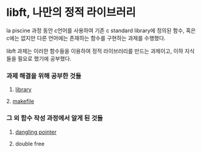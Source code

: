 # libft, 나만의 정적 라이브러리  
la piscine 과정 동안 c언어를 사용하여 기존 c standard library에 정의된 함수, 혹은 c에는 없지만 다른 언어에는 존재하는 함수를 구현하는 과제를 수행했다.  

libft 과제는 이러한 함수들을 이용하여 정적 라이브러리를 만드는 과제이고, 이하 지식들을 필요로 했기에 공부했다.  
  
### 과제 해결을 위해 공부한 것들   
1. [library][librarylink]

[librarylink]:https://github.com/kshim1208/TIL/blob/main/42Courses/libft/library/README.md
2. [makefile][makefilelink]

[makefilelink]:https://github.com/kshim1208/TIL/tree/main/42Courses/libft/makefile/README.md

### 그 외 함수 작성 과정에서 알게 된 것들  
1. [dangling pointer][danglingpointerlink]
  
[danglingpointerlink]:https://github.com/kshim1208/TIL/tree/main/42Courses/libft/dangling%20pointer/README.md  
  
2. double free  
  
  
